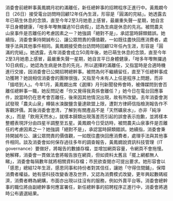 消委會前總幹事黃鳳嫺月初約滿離任，新任總幹事的招聘程序正進行中。黃鳳嫺今日（26日）接受電台訪問時回顧12年任內生涯，形容是「圓滿的完結」。她透露去年已萌生休息的念頭，直至今年2至3月她患上感冒，最嚴重失聲一星期，她自言平日身體健康，「咁多年嚟無攞過10日病假」，認為生病是休息的先兆。被問農夫山泉事件是否離任的考慮因素之一？她強調「絕對不是」，承認當時歸類錯誤。她續指，消委會秉持開誠布公、讓公眾問責的價值觀，一如既往盡快回應消費者，處理手法與其他事件相同。黃鳳嫺接受商台訪問時回顧12年任內生涯，形容是「圓滿的完結」。她透露，去年消委會成立50周年後，她已萌生休息的念頭，直至今年2至3月她患上感冒，最嚴重失聲一星期，她自言平日身體健康，「咁多年嚟無攞過10日病假」，她認為生病是休息的先兆，所以選擇約滿離任，又指當時是合適時機進行交接，因消委會已公開招聘總幹事。被問為何不繼續留任，直至下任總幹事成功獲聘？她說相信消委會的團隊很強，又指至今未有人上任是程序上問題，而非「搵唔到人」。今年1月，黃鳳嫺出席《選擇》月刊新聞發佈會時，被傳媒問到會否離任總幹事一職，她反問記者「你又覺得我真係會離任？」她今日在電台回應事件，說當時仍在思考會否離任，後來因其他情況出現，故有所改變。去年消委會測試發現「農夫山泉」樽裝水溴酸鹽含量達歐盟上限，遭對方律師信指檢測報告作不客觀評價。其後消委會澄清，了解到有關產品不是「天然礦泉水」，亦非「純淨水」，而是「飲用天然水」，就樣本歸類出現落差而引起的誤會表示抱歉，並將樣本整體表現評分由四星半調整至五星。黃鳳嫺今日受訪時，被問農夫山泉事件是否離任的考慮因素之一？她強調「絕對不是」，承認當時歸類錯誤。她續指，消委會秉持開誠布公、讓公眾問責的價值觀，一如既往盡快回應消費者，處理手法與其他事件相同。談及消委會如何保存過往多年的調查報告，黃鳳嫺說資訊科技管理（IT governance）要做好，將報告的數據存檔，並增加網頁容量，令網頁不會拖慢。她解釋，消委會一貫做法會將報告放在網頁，但如資料太舊且「擺上網都無人睇」，消委會每隔數年就將相關資料存檔；市民欲查閱亦可提出要求。她形容會以「感恩」總結12年生涯，感恩同事和持份者對其信任，讓她「守得住間鋪」，保障消費者權益。她有感科技改變香港及世界，又認為消費模式改變，更年興起數碼經濟，消費者轉為網購，市面亦出現以往沒有的服務，例如外賣平台等。消委會總幹事的職位將由副總幹事何應富署任，新任總幹事的招聘程序正進行中，消委會將適時公布遴選結果。